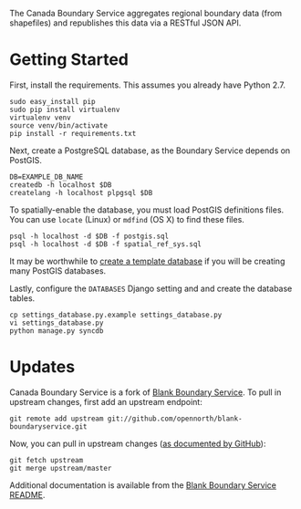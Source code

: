 The Canada Boundary Service aggregates regional boundary data (from shapefiles) and republishes this data via a RESTful JSON API.

# Getting Started

First, install the requirements. This assumes you already have Python 2.7.

    sudo easy_install pip
    sudo pip install virtualenv
    virtualenv venv
    source venv/bin/activate
    pip install -r requirements.txt

Next, create a PostgreSQL database, as the Boundary Service depends on PostGIS.

    DB=EXAMPLE_DB_NAME
    createdb -h localhost $DB
    createlang -h localhost plpgsql $DB

To spatially-enable the database, you must load PostGIS definitions files. You can use `locate` (Linux) or `mdfind` (OS X) to find these files.

    psql -h localhost -d $DB -f postgis.sql
    psql -h localhost -d $DB -f spatial_ref_sys.sql

It may be worthwhile to [create a template database](http://www.bigfastblog.com/landsliding-into-postgis-with-kml-files) if you will be creating many PostGIS databases.

Lastly, configure the `DATABASES` Django setting and and create the database tables.

    cp settings_database.py.example settings_database.py
    vi settings_database.py
    python manage.py syncdb

# Updates

Canada Boundary Service is a fork of [Blank Boundary Service](https://github.com/opennorth/blank-boundaryservice). To pull in upstream changes, first add an upstream endpoint:

    git remote add upstream git://github.com/opennorth/blank-boundaryservice.git

Now, you can pull in upstream changes ([as documented by GitHub](http://help.github.com/fork-a-repo/)):

    git fetch upstream
    git merge upstream/master

Additional documentation is available from the [Blank Boundary Service README](https://github.com/opennorth/blank-boundaryservice#readme).